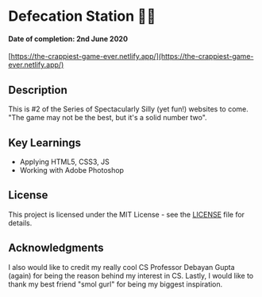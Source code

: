 # Defecation Station 💩🚽
#### Date of completion: 2nd June 2020
[https://the-crappiest-game-ever.netlify.app/](https://the-crappiest-game-ever.netlify.app/)

## Description
This is #2 of the Series of Spectacularly Silly (yet fun!) websites to come. 
"The game may not be the best, but it's a solid number two".

## Key Learnings
* Applying HTML5, CSS3, JS
* Working with Adobe Photoshop

## License
This project is licensed under the MIT License - see the [LICENSE](LICENSE) file for details.

## Acknowledgments
I also would like to credit my really cool CS Professor Debayan Gupta (again) for being the reason behind my interest in CS. 
Lastly, I would like to thank my best friend "smol gurl" for being my biggest inspiration. 
